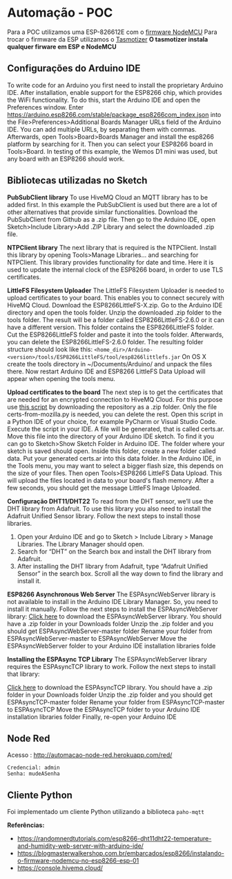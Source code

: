 # Automação - POC

Para a POC utilizamos uma ESP-826612E com o [firmware NodeMCU](https://blogmasterwalkershop.com.br/arquivos/firmware/nodemcu_integer_0.9.6-dev_20150704.bin)
Para trocar o firmware da ESP utilizamos o [Tasmotizer](https://github.com/tasmota/tasmotizer#installation-and-how-to-run) **O tasmotizer instala qualquer firware em ESP e NodeMCU**

## Configurações do Arduino IDE

To write code for an Arduino you first need to install the proprietary Arduino IDE. After installation, enable support for the ESP8266 chip, which provides the WiFi functionality. To do this, start the Arduino IDE and open the Preferences window.
Enter https://arduino.esp8266.com/stable/package_esp8266com_index.json into the File>Preferences>Additional Boards Manager URLs field of the Arduino IDE. You can add multiple URLs, by separating them with commas. Afterwards, open Tools>Board>Boards Manager and install the esp8266 platform by searching for it. Then you can select your ESP8266 board in Tools>Board. In testing of this example, the Wemos D1 mini was used, but any board with an ESP8266 should work.

## Bibliotecas utilizadas no Sketch

**PubSubClient library**
To use HiveMQ Cloud an MQTT library has to be added first. In this example the PubSubClient is used but there are a lot of other alternatives that provide similar functionalities. Download the PubSubClient from Github as a .zip file. Then go to the Arduino IDE, open Sketch>Include Library>Add .ZIP Library and select the downloaded .zip file.

**NTPClient library**
The next library that is required is the NTPClient. Install this library by opening Tools>Manage Libraries... and searching for NTPClient. This library provides functionality for date and time. Here it is used to update the internal clock of the ESP8266 board, in order to use TLS certificates.

**LittleFS Filesystem Uploader**
The LittleFS Filesystem Uploader is needed to upload certificates to your board. This enables you to connect securely with HiveMQ Cloud. Download the ESP8266LittleFS-X.zip. Go to the Arduino IDE directory and open the tools folder. Unzip the downloaded .zip folder to the tools folder. The result will be a folder called ESP8266LittleFS-2.6.0 or it can have a different version. This folder contains the ESP8266LittleFS folder. Cut the ESP8266LittleFS folder and paste it into the tools folder. Afterwards, you can delete the ESP8266LittleFS-2.6.0 folder. The resulting folder structure should look like this:
`<home_dir>/Arduino-<version>/tools/ESP8266LittleFS/tool/esp8266littlefs.jar`
On OS X create the tools directory in ~/Documents/Arduino/ and unpack the files there. Now restart Arduino IDE and ESP8266 LittleFS Data Upload will appear when opening the tools menu.

**Upload certificates to the board**
The next step is to get the certificates that are needed for an encrypted connection to HiveMQ Cloud. For this purpose use [this script](https://github.com/esp8266/Arduino/blob/master/libraries/ESP8266WiFi/examples/BearSSL_CertStore/certs-from-mozilla.py) by downloading the repository as a .zip folder. Only the file certs-from-mozilla.py is needed, you can delete the rest. Open this script in a Python IDE of your choice, for example PyCharm or Visual Studio Code. Execute the script in your IDE. A file will be generated, that is called certs.ar. Move this file into the directory of your Arduino IDE sketch. To find it you can go to Sketch>Show Sketch Folder in Arduino IDE. The folder where your sketch is saved should open. Inside this folder, create a new folder called data. Put your generated certs.ar into this data folder. In the Arduino IDE, in the Tools menu, you may want to select a bigger flash size, this depends on the size of your files. Then open Tools>ESP8266 LittleFS Data Upload. This will upload the files located in data to your board's flash memory. After a few seconds, you should get the message LittleFS Image Uploaded.

**Configuração DHT11/DHT22**
To read from the DHT sensor, we’ll use the DHT library from Adafruit. To use this library you also need to install the Adafruit Unified Sensor library. Follow the next steps to install those libraries.

1. Open your Arduino IDE and go to Sketch > Include Library > Manage Libraries. The Library Manager should open.
2. Search for “DHT” on the Search box and install the DHT library from Adafruit.
3. After installing the DHT library from Adafruit, type “Adafruit Unified Sensor” in the search box. Scroll all the way down to find the library and install it.

**ESP8266 Asynchronous Web Server**
The ESPAsyncWebServer library is not available to install in the Arduino IDE Library Manager. So, you need to install it manually.
Follow the next steps to install the ESPAsyncWebServer library:
[Click here](https://github.com/me-no-dev/ESPAsyncWebServer/archive/master.zip) to download the ESPAsyncWebServer library. You should have a .zip folder in your Downloads folder
Unzip the .zip folder and you should get ESPAsyncWebServer-master folder
Rename your folder from ESPAsyncWebServer-master to ESPAsyncWebServer
Move the ESPAsyncWebServer folder to your Arduino IDE installation libraries folde

**Installing the ESPAsync TCP Library**
The ESPAsyncWebServer library requires the ESPAsyncTCP library to work. Follow the next steps to install that library:

[Click here](https://github.com/me-no-dev/ESPAsyncTCP/archive/master.zip) to download the ESPAsyncTCP library. You should have a .zip folder in your Downloads folder
Unzip the .zip folder and you should get ESPAsyncTCP-master folder
Rename your folder from ESPAsyncTCP-master to ESPAsyncTCP
Move the ESPAsyncTCP folder to your Arduino IDE installation libraries folder
Finally, re-open your Arduino IDE


## Node Red
Acesso : http://automacao-node-red.herokuapp.com/red/
```
Credencial: admin
Senha: mudeASenha
```
## Cliente Python
Foi implementado um cliente Python utilizando a biblioteca `paho-mqtt`


**Referências:**

- https://randomnerdtutorials.com/esp8266-dht11dht22-temperature-and-humidity-web-server-with-arduino-ide/
- https://blogmasterwalkershop.com.br/embarcados/esp8266/instalando-o-firmware-nodemcu-no-esp8266-esp-01
- https://console.hivemq.cloud/
